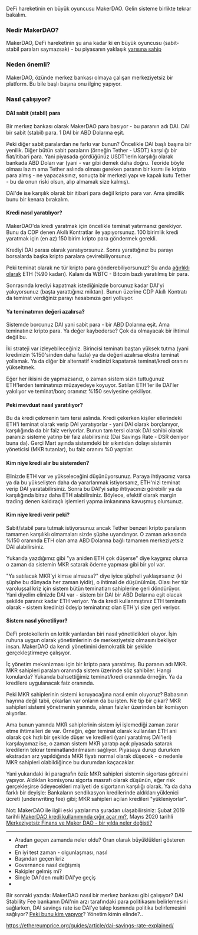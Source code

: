 DeFi hareketinin en büyük oyuncusu MakerDAO. Gelin sisteme birlikte tekrar bakalım. 

### Nedir MakerDAO?
MakerDAO, DeFi hareketinin şu ana kadar ki en büyük oyuncusu (sabit-stabil paraları saymazsak) - bu piyasanın yaklaşık [yarısına sahip](https://defipulse.com/)

### Neden önemli?
MakerDAO, özünde merkez bankası olmaya çalışan merkeziyetsiz bir platform. Bu bile başlı başına onu ilginç yapıyor. 


### Nasıl çalışıyor?

#### DAI sabit (stabil) para

Bir merkez bankası olarak MakerDAO para basıyor - bu paranın adı DAI. DAI bir sabit (stabil) para. 1 DAI bir ABD Dolarına eşit. 

Peki diğer sabit paralardan ne farkı var bunun? Öncelikle DAI başlı başına bir yenilik. Diğer bütün sabit paraların (örneğin Tether - USDT) karşılığı bir fiat/itibari para. Yani piyasada gördüğünüz USDT'lerin karşılığı olarak bankada ABD Doları var (yani - var gibi demek daha doğru. Teoride böyle olması lazım ama Tether aslında olması gereken paranın bir kısmı ile kripto para almış - ne yapacaksınız, sonuçta bir merkezi yapı ve kapalı kutu Tether - bu da onun riski olsun, alıp almamak size kalmış). 

DAI'de ise karşılık olarak bir itibari para değil kripto para var. Ama şimdilik bunu bir kenara bırakalım. 

#### Kredi nasıl yaratılıyor?

MakerDAO'da kredi yaratmak için öncelikle teminat yatırmanız gerekiyor. Bunu da CDP denen Akıllı Kontratlar ile yapıyorsunuz. 100 birimlik kredi yaratmak için (en az) 150 birim kripto para göndermek gerekli. 

Krediyi DAI parası olarak yaratıyorsunuz. Sonra yarattığınız bu parayı borsalarda başka kripto paralara çevirebiliyorsunuz. 

Peki teminat olarak ne tür kripto para gönderebiliyorsunuz? Şu anda [ağırlıklı olarak](https://daistats.com/#/) ETH (%90 kadarı). Kalanı da WBTC - Bitcoin bazlı yaratılmış bir para. 

Sonrasında krediyi kapatmak istediğinizde borcunuz kadar DAI'yi  yakıyorsunuz (başta yarattığınız miktarı). Bunun üzerine CDP Akıllı Kontratı da teminat verdiğiniz parayı hesabınıza geri yolluyor. 

#### Ya teminatımın değeri azalırsa?

Sistemde borcunuz DAI yani sabit para - bir ABD Dolarına eşit. Ama teminatınız kripto para. Ya değer kaybederse? Çok da olmayacak bir ihtimal değil bu. 

İki strateji var izleyebileceğiniz. Birincisi teminatı baştan yüksek tutma (yani kredinizin %150'sinden daha fazla) ya da değeri azalırsa ekstra teminat yollamak. Ya da diğer bir alternatif kredinizi kapatarak teminat/kredi oranını yükseltmek. 

Eğer her ikisini de yapmazsanız, o zaman sistem sizin tuttuğunuz ETH'lerden teminatınızı müzayedeye koyuyor. Satılan ETH'ler ile DAI'ler yakılıyor ve teminat/borç oranınız %150 seviyesine çekiliyor. 

#### Peki mevduat nasıl yaratılıyor?

Bu da kredi çekmenin tam tersi aslında. Kredi çekerken kişiler ellerindeki ETH'i teminat olarak verip DAI yaratıyorlar - yani DAI olarak borçlanıyor, karşılığında da bir faiz veriyorlar. Bunun tam tersi olarak DAI sahibi olarak paranızı sisteme yatırıp bir faiz alabilirsiniz (Dai Savings Rate - DSR deniyor buna da). Gerçi Mart ayında sistemdeki bir sıkıntıdan dolayı sistemin yöneticisi (MKR tutanlar), bu faiz oranını %0 yaptılar. 

#### Kim niye kredi alır bu sistemden?

Elinizde ETH var ve yükseleceğini düşünüyorsunuz. Paraya ihtiyacınız varsa ya da bu yükselişten daha da yararlanmak istiyorsanız, ETH'nizi teminat verip DAI yaratabilirsiniz. Sonra bu DAI'yi satıp ihtiyacınızı görebilir ya da karşılığında biraz daha ETH alabilirsiniz. Böylece, efektif olarak margin trading denen kaldıraçlı işlemleri yapma imkanınına kavuşmuş olursunuz. 

#### Kim niye kredi verir peki?
Sabit/stabil para tutmak istiyorsunuz ancak Tether benzeri kripto paraların tamamen karşılıklı olmamaları sizde şüphe uyandırıyor. O zaman arkasında %150 oranında ETH olan ama ABD Dolarına bağlı tamamen merkeziyetsiz DAI alabilirsiniz. 

Yukarıda yazdığımız gibi "ya aniden ETH çok düşerse" diye kaygınız olursa o zaman da sistemin MKR satarak ödeme yapması gibi bir yol var. 

"Ya satılacak MKR'yi kimse almazsa?" diye iyice şüpheli yaklaşırsanız (ki şüphe bu dünyada her zaman iyidir), o ihtimal de düşünülmüş. Olası her tür varoluşsal kriz için sistem bütün teminatları sahiplerine geri döndürüyor. Yani diyelim elinizde DAI var - sistem bir DAI bir ABD Dolarına eşit olacak şekilde paranız kadar ETH veriyor. Ya da kredi kullanmıştınız ETH teminatlı olarak - sistem kredinizi ödeyip teminatınız olan ETH'yi size geri veriyor. 

#### Sistem nasıl yönetiliyor?

DeFi protokollerin en kritik yanlardan biri nasıl yönetildikleri oluyor. İşin ruhuna uygun olarak yönetimlerinin de merkeziyetsiz olmasını bekliyor insan. MakerDAO da kendi yönetimini demokratik bir şekilde gerçekleştirmeye çalışıyor. 

İç yönetim mekanizması için bir kripto para yaratılmış. Bu paranın adı MKR. MKR sahipleri paraları oranında sistem üzerinde söz sahibiler. Hangi konularda? Yukarıda bahsettiğimiz teminat/kredi oranında örneğin. Ya da kredilere uygulanacak faiz oranında. 

Peki MKR sahiplerinin sistemi koruyacağına nasıl emin oluyoruz? Babasının hayrına değil tabii, çıkarları var onların da bu işten. Ne tip bir çıkar? MKR sahipleri sistemi yönetmenin yanında, alınan faizler üzerinden bir komisyon alıyorlar. 

Ama bunun yanında MKR sahiplerinin sistem iyi işlemediği zaman zarar etme ihtimalleri de var. Örneğin, eğer teminat olarak kullanılan ETH ani olarak çok hızlı bir şekilde düşer ve kredileri (yani yaratılmış DAI'leri) karşılayamaz ise, o zaman sistem MKR yaratıp açık piyasada satarak kredilerin tekrar teminatlandırılmasını sağlıyor. Piyasaya durup dururken ekstradan arz yapıldığında MKR fiyatı normal olarak düşecek - o nedenle MKR sahipleri olabildiğince bu durumdan kaçacaklar. 

Yani yukarıdaki iki paragrafın özü: MKR sahipleri sistemin sigortası görevini yapıyor. Aldıkları komisyonu sigorta masrafı olarak düşünün, eğer risk gerçekleşirse ödeyecekleri maliyeti de sigortanın karşılığı olarak. Ya da daha farklı bir deyişle: Bankaların sendikasyon kredilerinde aldıkları yüklenici ücreti (underwriting fee) gibi; MKR sahipleri açılan kredileri "yükleniyorlar". 



Not: MakerDAO ile ilgili eski yazılarıma şuradan ulaşabilirsiniz: Şubat 2019 tarihli [MakerDAO kredi kullanımında çığır açar mı?](https://medium.com/@turansert/makerdao-kredi-kullan%C4%B1m%C4%B1nda-%C3%A7%C4%B1%C4%9F%C4%B1r-a%C3%A7ar-m%C4%B1-5b0d27a60bb1), Mayıs 2020 tarihli [Merkeziyetsiz Finans ve Maker DAO - bir yılda neler değişti?](https://medium.com/@turansert/merkeziyetsiz-finans-ve-maker-dao-bir-y%C4%B1lda-neler-de%C4%9Fi%C5%9Fti-f133e9cd4007)

----

- Aradan geçen zamanda neler oldu? Oran olarak büyüklükleri gösteren chart
- En iyi test zaman - olgunlaşması, nasıl
- Başından geçen kriz
- Governance nasıl değişmiş
- Rakipler gelmiş mi?
- Single DAI'den multi DAI'ye geçiş
- 

Bir sonraki yazıda: 
MakerDAO nasıl bir merkez bankası gibi çalışıyor? DAI Stability Fee bankanın DAI'nin arzı tarafındaki para politikasını belirlemesini sağlarken, DAI savings rate ise DAI'ye talep kısmında politika belirlemesini sağlıyor? [Peki bunu kim yapıyor](https://ethereumprice.org/guides/article/dai-savings-rate-explained/)? Yönetim kimin elinde?.. 

https://ethereumprice.org/guides/article/dai-savings-rate-explained/
